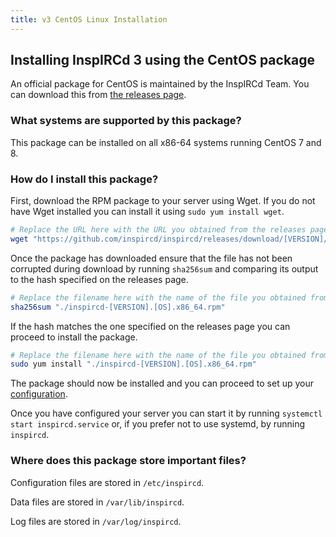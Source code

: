 ```yaml
---
title: v3 CentOS Linux Installation
---
```


## Installing InspIRCd 3 using the CentOS package

An official package for CentOS is maintained by the InspIRCd Team. You can download this from [the releases page](https://github.com/inspircd/inspircd/releases/latest).

### What systems are supported by this package?

This package can be installed on all x86-64 systems running CentOS 7 and 8.

### How do I install this package?

First, download the RPM package to your server using Wget. If you do not have Wget installed you can install it using `sudo yum install wget`.

```sh
# Replace the URL here with the URL you obtained from the releases page.
wget "https://github.com/inspircd/inspircd/releases/download/[VERSION]/inspircd-[VERSION].[OS].x86_64.rpm"
```

Once the package has downloaded ensure that the file has not been corrupted during download by running `sha256sum` and comparing its output to the hash specified on the releases page.

```sh
# Replace the filename here with the name of the file you obtained from the releases page.
sha256sum "./inspircd-[VERSION].[OS].x86_64.rpm"
```

If the hash matches the one specified on the releases page you can proceed to install the package.

```sh
# Replace the filename here with the name of the file you obtained from the releases page.
sudo yum install "./inspircd-[VERSION].[OS].x86_64.rpm"
```

The package should now be installed and you can proceed to set up your [configuration](/3/configuration).

Once you have configured your server you can start it by running `systemctl start inspircd.service` or, if you prefer not to use systemd, by running `inspircd`.

### Where does this package store important files?

Configuration files are stored in `/etc/inspircd`.

Data files are stored in `/var/lib/inspircd`.

Log files are stored in `/var/log/inspircd`.
